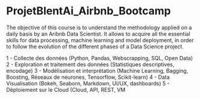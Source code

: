 # ProjetBlentAi_Airbnb_Bootcamp

The objective of this course is to understand the methodology applied on a daily basis by an Aribnb Data Scientist. It allows to acquire all the essential skills for data processing, machine learning and model deployment, in order to follow the evolution of the different phases of a Data Science project.


1 - Collecte des données (Python, Pandas, Webscrapping, SQL, Open Data)
2 - Exploration et traitement des données (Statistiques descriptives, encodage)
3 - Modélisation et interprétation (Machine Learning, Bagging, Boosting, Réseaux de neurones, Tensorflow, Scikit-learn)
4 - Data Visualisation (Bokeh, Seaborn, Markdown, UI/UX, dashboards)
5 - Déploiement sur le Cloud (Cloud, API, REST, VM
